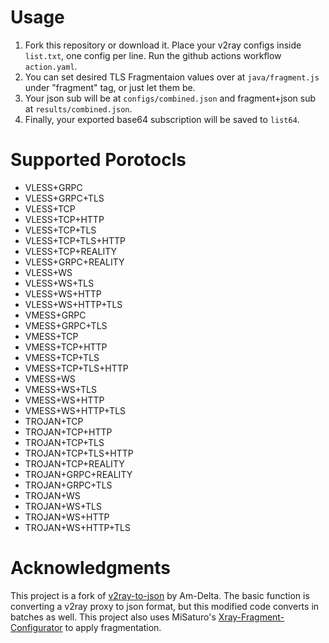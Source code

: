 # Usage
1. Fork this repository or download it. Place your v2ray configs inside `list.txt`, one config per line. Run the github actions workflow `action.yaml`.
2. You can set desired TLS Fragmentaion values over at `java/fragment.js` under "fragment" tag, or just let them be.
3. Your json sub will be at `configs/combined.json` and fragment+json sub at `results/combined.json`.
4. Finally, your exported base64 subscription will be saved to `list64`.

# Supported Porotocls

- VLESS+GRPC
- VLESS+GRPC+TLS
- VLESS+TCP
- VLESS+TCP+HTTP
- VLESS+TCP+TLS
- VLESS+TCP+TLS+HTTP
- VLESS+TCP+REALITY
- VLESS+GRPC+REALITY
- VLESS+WS
- VLESS+WS+TLS
- VLESS+WS+HTTP
- VLESS+WS+HTTP+TLS
- VMESS+GRPC
- VMESS+GRPC+TLS
- VMESS+TCP
- VMESS+TCP+HTTP
- VMESS+TCP+TLS
- VMESS+TCP+TLS+HTTP
- VMESS+WS
- VMESS+WS+TLS
- VMESS+WS+HTTP
- VMESS+WS+HTTP+TLS
- TROJAN+TCP
- TROJAN+TCP+HTTP
- TROJAN+TCP+TLS
- TROJAN+TCP+TLS+HTTP
- TROJAN+TCP+REALITY
- TROJAN+GRPC+REALITY
- TROJAN+GRPC+TLS
- TROJAN+WS
- TROJAN+WS+TLS
- TROJAN+WS+HTTP
- TROJAN+WS+HTTP+TLS

# Acknowledgments

This project is a fork of [v2ray-to-json](https://www.github.com/Am-Delta/v2ray-to-json) by Am-Delta.
The basic function is converting a v2ray proxy to json format, but this modified code converts in batches as well.
This project also uses MiSaturo's [Xray-Fragment-Configurator](https://github.com/MiSaturo/Xray-Fragment-Configurator) to apply fragmentation.
